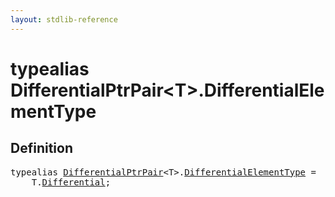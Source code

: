 ```yaml
---
layout: stdlib-reference
---
```


# typealias DifferentialPtrPair\<T\>\.DifferentialElementType

## Definition

<pre>
<span class='code_keyword'>typealias</span> <a href="/stdlib-reference/types/DifferentialPtrPair/index" class="code_type">DifferentialPtrPair</a>&lt;T&gt;.<a href="/stdlib-reference/types/DifferentialPtrPair/DifferentialElementType">DifferentialElementType</a> = 
    T.<a href="/stdlib-reference/types/DifferentialPtrPair/Differential">Differential</a>;
</pre>

